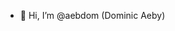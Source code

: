- 👋 Hi, I’m @aebdom (Dominic Aeby)

<!---
aebdom/aebdom is a ✨ special ✨ repository because its `README.md` (this file) appears on your GitHub profile.
You can click the Preview link to take a look at your changes.
--->

